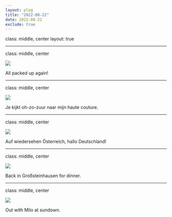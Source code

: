 ```yaml
---
layout: plog
title: "2022-08-22"
date: 2022-08-22
exclude: true
---
```


class: middle, center
layout: true

---

class: middle, center

<img class="plog-picture" src="{{ site.baseurl }}/img/plog/2022-08-22/01.jpg" />

All packed up again!

---

class: middle, center

<img class="plog-picture" src="{{ site.baseurl }}/img/plog/2022-08-22/02.jpg" />

Je kijkt oh-zo-zuur naar mijn haute couture.

---

class: middle, center

<img class="plog-picture" src="{{ site.baseurl }}/img/plog/2022-08-22/03.jpg" />

Auf wiedersehen Österreich, hallo Deutschland!

---

class: middle, center

<img class="plog-picture" src="{{ site.baseurl }}/img/plog/2022-08-22/04.jpg" />

Back in Großsteinhausen for dinner.

---

class: middle, center

<img class="plog-picture" src="{{ site.baseurl }}/img/plog/2022-08-22/05.jpg" />

Out with Milo at sundown.

